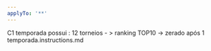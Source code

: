 ```yaml
---
applyTo: '**'
---
```

C1  temporada  possui :  12 torneios - >  ranking TOP10 -> zerado após 1 temporada.instructions.md